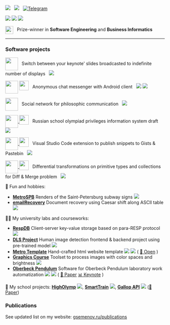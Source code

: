 ![](https://img.shields.io/badge/Georgii%20Semenov-364968?&style=for-the-badge&color=364968) &nbsp;
[![](https://img.shields.io/badge/gsemenov.ru-fddf97?&style=for-the-badge&labelColor=364968)](https://www.gsemenov.ru)
&nbsp;
[![Telegram](https://img.shields.io/badge/Telegram-2CA5E0?style=for-the-badge&logo=telegram&logoColor=white)](https://t.me/GVSemenov)

![](https://img.shields.io/badge/-ITMO%20University-informational)
![](https://img.shields.io/badge/-Institute%20of%20System%20Programming%20RAS-informational)
![](https://img.shields.io/badge/-Samsung%20IT%20School%20@%20Anichkov%20Lyceum-informational)

<img align="center" height= "25" src="https://img.shields.io/badge/%D0%AF%20%E2%80%94%20%D0%9F%D1%80%D0%BE%D1%84%D0%B5%D1%81%D1%81%D0%B8%D0%BE%D0%BD%D0%B0%D0%BB-634ea2?style=for-the-badge&logoColor=white"> &nbsp; Prize-winner in **Software Engineering** and **Business Informatics**

<hr>

### Software projects

<a href="https://github.com/gvsem/kliker"><img align="center" height="40" src="https://img.shields.io/badge/kliker-FF5733?&style=for-the-badge"></a> &nbsp; Switch between your keynote' slides broadcasted to indefinite number of displays &nbsp; ![](https://img.shields.io/badge/-java-orange)

<a href="https://github.com/gvsem/fonar-server"><img align="center" height="40" src="https://img.shields.io/badge/fonar%20messenger-364968?&style=for-the-badge"></a>&nbsp;<a href="https://github.com/gvsem/fonar-android"><img align="top" height="30" src="https://img.shields.io/badge/android%20client-fddf97?&style=for-the-badge"></a> 
&nbsp; Anonymous chat messenger with Android client &nbsp; ![](https://img.shields.io/badge/-java-orange) ![](https://img.shields.io/badge/-android-green)

<a href="https://github.com/gvsem/fonar"><img align="center" height="40" src="https://img.shields.io/badge/fonar-364968?&style=for-the-badge"></a> &nbsp; Social network for philosophic communication &nbsp; ![](https://img.shields.io/badge/-typescript-yellowgreen)

<a href="https://github.com/gvsem/OlympiadAPI"><img align="center" height="40" src="https://img.shields.io/badge/olympiad%20api-364968?&style=for-the-badge"></a><a href="https://mrgeorgeous.github.io/OlympiadAPI/data/site/">&nbsp;<img align="top" height="30" src="https://img.shields.io/badge/demo-fddf97?&style=for-the-badge"></a> &nbsp; Russian school olympiad privileges information system draft &nbsp; ![](https://img.shields.io/badge/-python-blue)

<a href="https://github.com/gvsem/gistify"><img align="center" height="40" src="https://img.shields.io/badge/gistify-154a99?&style=for-the-badge"></a><a href="https://marketplace.visualstudio.com/items?itemName=GistifyAB.gistify">&nbsp;<img align="top" height="30" src="https://img.shields.io/badge/Download-0078d7.svg?style=for-the-badge&logo=visual-studio-code&logoColor=white"></a> &nbsp; Visual Studio Code extension to publish snippets to Gists & Pastebin &nbsp; ![](https://img.shields.io/badge/-typescript-yellowgreen)

<a href="https://github.com/gvsem/Deltas"><img align="center" height="40" src="https://img.shields.io/badge/deltas-90EE90?&style=for-the-badge"></a><a href="https://drive.google.com/file/d/1sBp_dfrh9gAiBL4tyk1blLVHW2QA2H-q/view?usp=sharing">&nbsp;<img align="top" height="30" src="https://img.shields.io/badge/Paper-dddddd.svg?style=for-the-badge"></a> &nbsp; Differential transformations on primitive types and collections for Diff & Merge problem &nbsp; ![](https://img.shields.io/badge/-cpp-brightgreen)


🤡 Fun and hobbies:
  * [**MetroSPB**](https://github.com/gvsem/MetroSPB) Renders of the Saint-Petersburg subway signs ![](https://img.shields.io/badge/-python-blue)
  * [**emailRecovery**](https://github.com/gvsem/emailRecovery) Document recovery using Caesar shift along ASCII table ![](https://img.shields.io/badge/-python-blue)

👨‍🎓 My university labs and courseworks:
  * [**RespDB**](https://github.com/gvsem/RespDB) Client-server key-value storage based on para-RESP protocol ![](https://img.shields.io/badge/-java-orange)
  * [**DLS Project**](https://github.com/gvsem/DLSProject) Human image detection frontend & backend project using pre-trained model ![](https://img.shields.io/badge/-python-blue)
  * [**Metro Template**](https://github.com/gvsem/WebProgramming) Hand-crafted html website template ![](https://img.shields.io/badge/-html-lightgrey) ![](https://img.shields.io/badge/-jekyll-yellowgreen) ( [:eyes: Open](https://gvsem.github.io/WebProgramming/) )
  * [**Graphics Course**](https://github.com/gvsem/ComputerGeometryAndGraphics) Toolset to process images with color spaces and brightness ![](https://img.shields.io/badge/-cpp-brightgreen)
  * [**Oberbeck Pendulum**](https://github.com/gvsem/OberbeckPendulum) Software for Oberbeck Pendulum laboratory work automatization ![](https://img.shields.io/badge/-c-brightgreen) ![](https://img.shields.io/badge/-python-blue) ( [:page_with_curl: Paper](https://github.com/gvsem/OberbeckPendulum/blob/master/Article.pdf) [:bar_chart: Keynote](https://github.com/gvsem/OberbeckPendulum/blob/master/Presentation.pdf) )
  
🏫 My school projects: [**HighOlymp**](https://github.com/gvsem/higholymp) ![](https://img.shields.io/badge/-php-blueviolet), [**SmartTrain**](https://github.com/gvsem/SmartTrain) ![](https://img.shields.io/badge/-php-blueviolet), [**Gallop API**](https://github.com/gvsem/Gallop) ![](https://img.shields.io/badge/-php-blueviolet) ([:page_with_curl: Paper](https://drive.google.com/file/d/1g6an_21HzA2iVZaYmE34pPz_C8SNvBL0/view?usp=sharing))

### Publications

See updated list on my website: [gsemenov.ru/publications](https://www.gsemenov.ru/publications)

